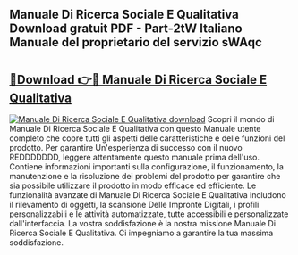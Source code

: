 ## Manuale Di Ricerca Sociale E Qualitativa Download gratuit PDF - Part-2tW Italiano Manuale del proprietario del servizio sWAqc

# <h2><a href="http://dfb3vk6.blite.top/?on=Manuale+Di+Ricerca+Sociale+E+Qualitativa">🔗Download 👉🔴 Manuale Di Ricerca Sociale E Qualitativa</a></h2>

[![Manuale Di Ricerca Sociale E Qualitativa download](https://i.imgur.com/lujVjoI.png)](http://dfb3vk6.blite.top/?on=Manuale+Di+Ricerca+Sociale+E+Qualitativa)
Scopri il mondo di Manuale Di Ricerca Sociale E Qualitativa con questo Manuale utente completo che copre tutti gli aspetti delle caratteristiche e delle funzioni del prodotto. Per garantire Un'esperienza di successo con il nuovo REDDDDDDD, leggere attentamente questo manuale prima dell'uso. Contiene informazioni importanti sulla configurazione, il funzionamento, la manutenzione e la risoluzione dei problemi del prodotto per garantire che sia possibile utilizzare il prodotto in modo efficace ed efficiente. Le funzionalità avanzate di Manuale Di Ricerca Sociale E Qualitativa includono il rilevamento di oggetti, la scansione Delle Impronte Digitali, i profili personalizzabili e le attività automatizzate, tutte accessibili e personalizzate dall'interfaccia. La vostra soddisfazione è la nostra missione Manuale Di Ricerca Sociale E Qualitativa. Ci impegniamo a garantire la tua massima soddisfazione.
